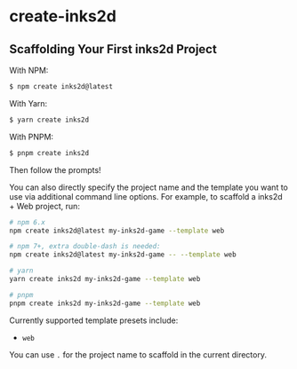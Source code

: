 # create-inks2d

## Scaffolding Your First inks2d Project

With NPM:

```bash
$ npm create inks2d@latest
```

With Yarn:

```bash
$ yarn create inks2d
```

With PNPM:

```bash
$ pnpm create inks2d
```

Then follow the prompts!

You can also directly specify the project name and the template you want to use via additional command line options. For example, to scaffold a inks2d + Web project, run:

```bash
# npm 6.x
npm create inks2d@latest my-inks2d-game --template web

# npm 7+, extra double-dash is needed:
npm create inks2d@latest my-inks2d-game -- --template web

# yarn
yarn create inks2d my-inks2d-game --template web

# pnpm
pnpm create inks2d my-inks2d-game --template web
```

Currently supported template presets include:

- `web`

You can use `.` for the project name to scaffold in the current directory.